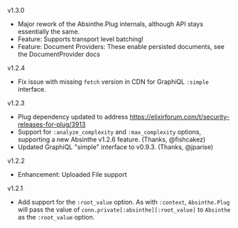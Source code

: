 v1.3.0

- Major rework of the Absinthe.Plug internals, although API stays essentially the same.
- Feature: Supports transport level batching!
- Feature: Document Providers: These enable persisted documents, see the DocumentProvider docs

v1.2.4

- Fix issue with missing `fetch` version in CDN for GraphiQL `:simple` interface.

v1.2.3

- Plug dependency updated to address https://elixirforum.com/t/security-releases-for-plug/3913
- Support for `:analyze_complexity` and `:max_complexity` options, supporting a new Absinthe v1.2.6 feature. (Thanks, @fishcakez)
- Updated GraphiQL "simple" interface to v0.9.3. (Thanks, @jparise)

v1.2.2

- Enhancement: Uploaded File support

v1.2.1

- Add support for the `:root_value` option. As with `:context`, `Absinthe.Plug`
will pass the value of `conn.private[:absinthe][:root_value]` to `Absinthe` as the `:root_value` option.
